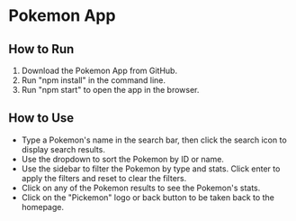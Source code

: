 # Pokemon App

## How to Run

1. Download the Pokemon App from GitHub.
2. Run "npm install" in the command line.
3. Run "npm start" to open the app in the browser.

## How to Use

- Type a Pokemon's name in the search bar, then click the search icon to display search results.
- Use the dropdown to sort the Pokemon by ID or name.
- Use the sidebar to filter the Pokemon by type and stats. Click enter to apply the filters and reset to clear the filters.
- Click on any of the Pokemon results to see the Pokemon's stats.
- Click on the "Pickemon" logo or back button to be taken back to the homepage.
